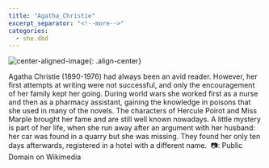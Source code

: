 ```yaml
---
title: "Agatha_Christie"
excerpt_separator: "<!--more-->"
categories:
  - she.dbd
---
```



![center-aligned-image](https://cdn.pixabay.com/photo/2020/10/26/16/56/man-5687861_1280.png){: .align-center}

Agatha Christie (1890-1976) had always been an avid reader. However, her first attempts at writing were not successful, and only the encouragement of her family kept her going. During world wars she worked first as a nurse and then as a pharmacy assistant, gaining the knowledge in poisons that she used in many of the novels. The characters of Hercule Poirot and Miss Marple brought her fame and are still well known nowadays. A little mystery is part of her life, when she run away after an argument with her husband: her car was found in a quarry but she was missing. They found her only ten days afterwards, registered in a hotel with a different name.⁠
⁠
📷: Public Domain on Wikimedia⁠
